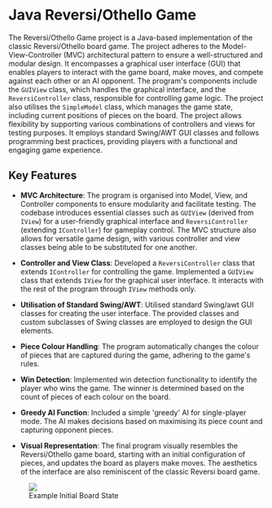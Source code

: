 # Java Reversi/Othello Game

The Reversi/Othello Game project is a Java-based implementation of the classic Reversi/Othello board game. The project adheres to the Model-View-Controller (MVC) architectural pattern to ensure a well-structured and modular design. It encompasses a graphical user interface (GUI) that enables players to interact with the game board, make moves, and compete against each other or an AI opponent. The program's components include the `GUIView` class, which handles the graphical interface, and the `ReversiController` class, responsible for controlling game logic. The project also utilises the `SimpleModel` class, which manages the game state, including current positions of pieces on the board. The project allows flexibility by supporting various combinations of controllers and views for testing purposes. It employs standard Swing/AWT GUI classes and follows programming best practices, providing players with a functional and engaging game experience.

## Key Features

- **MVC Architecture**: The program is organised into Model, View, and Controller components to ensure modularity and facilitate testing. The codebase introduces essential classes such as `GUIView` (derived from `IView`) for a user-friendly graphical interface and `ReversiController` (extending `IController`) for gameplay control. The MVC structure also allows for versatile game design, with various controller and view classes being able to be substituted for one another.

- **Controller and View Class**: Developed a `ReversiController` class that extends `IController` for controlling the game. Implemented a `GUIView` class that extends `IView` for the graphical user interface. It interacts with the rest of the program through `IView` methods only.

- **Utilisation of Standard Swing/AWT**: Utilised standard Swing/awt GUI classes for creating the user interface. The provided classes and custom subclasses of Swing classes are employed to design the GUI elements.

- **Piece Colour Handling**: The program automatically changes the colour of pieces that are captured during the game, adhering to the game's rules.

- **Win Detection**: Implemented win detection functionality to identify the player who wins the game. The winner is determined based on the count of pieces of each colour on the board.

- **Greedy AI Function**:  Included a simple 'greedy' AI for single-player mode. The AI makes decisions based on maximising its piece count and capturing opponent pieces.

- **Visual Representation**: The final program visually resembles the Reversi/Othello game board, starting with an initial configuration of pieces, and updates the board as players make moves. The aesthetics of the interface are also reminiscent of the classic Reversi board game.


<p align="center">
  <figure>
    <img src="https://github.com/rubenodamo/java-reversi-othello/assets/93412774/e32fae5e-38ca-4132-a655-bf214576e385">
    <figcaption>Example Initial Board State</figcaption>
  </figure>
</p>


